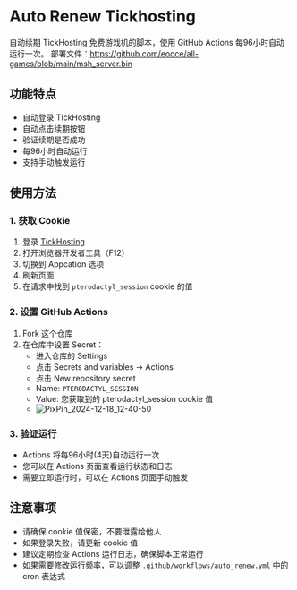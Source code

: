 # Auto Renew Tickhosting

自动续期 TickHosting 免费游戏机的脚本，使用 GitHub Actions 每96小时自动运行一次。
部署文件：https://github.com/eooce/all-games/blob/main/msh_server.bin

## 功能特点

- 自动登录 TickHosting
- 自动点击续期按钮
- 验证续期是否成功
- 每96小时自动运行
- 支持手动触发运行

## 使用方法

### 1. 获取 Cookie

1. 登录 [TickHosting](https://tickhosting.com/auth/login)
2. 打开浏览器开发者工具（F12）
3. 切换到 Appcation 选项
4. 刷新页面
5. 在请求中找到 `pterodactyl_session` cookie 的值

### 2. 设置 GitHub Actions

1. Fork 这个仓库
2. 在仓库中设置 Secret：
   - 进入仓库的 Settings
   - 点击 Secrets and variables -> Actions
   - 点击 New repository secret
   - Name: `PTERODACTYL_SESSION`
   - Value: 您获取到的 pterodactyl_session cookie 值
   - ![PixPin_2024-12-18_12-40-50](https://github.com/user-attachments/assets/3ce6fa9e-611e-4810-a0ca-f35ddbe91400)


### 3. 验证运行

- Actions 将每96小时(4天)自动运行一次
- 您可以在 Actions 页面查看运行状态和日志
- 需要立即运行时，可以在 Actions 页面手动触发

## 注意事项

- 请确保 cookie 值保密，不要泄露给他人
- 如果登录失败，请更新 cookie 值
- 建议定期检查 Actions 运行日志，确保脚本正常运行
- 如果需要修改运行频率，可以调整 `.github/workflows/auto_renew.yml` 中的 cron 表达式
